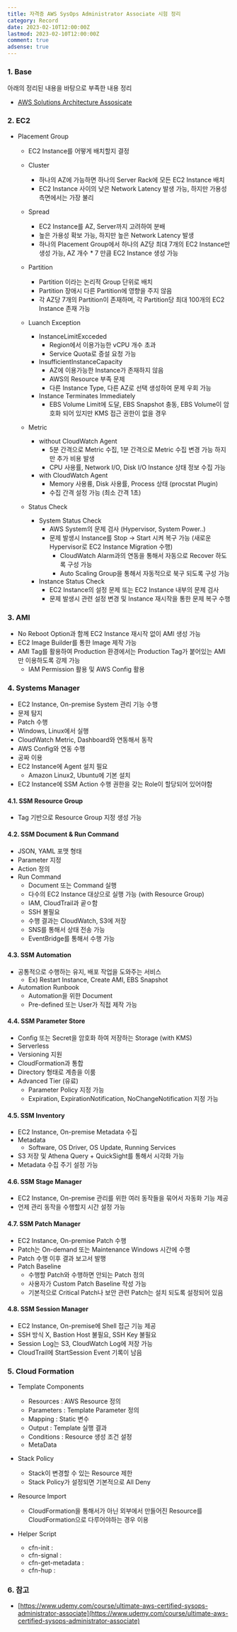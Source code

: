 ```yaml
---
title: 자격증 AWS SysOps Administrator Associate 시험 정리
category: Record
date: 2023-02-10T12:00:00Z
lastmod: 2023-02-10T12:00:00Z
comment: true
adsense: true
---
```


### 1. Base

아래의 정리된 내용을 바탕으로 부족한 내용 정리

* [AWS Solutions Architecture Assosicate](https://ssup2.github.io/record/%EC%9E%90%EA%B2%A9%EC%A6%9D_AWS_Solutions_Architect_Associate/)

### 2. EC2

* Placement Group
  * EC2 Instance를 어떻게 배치할지 결정
  * Cluster
    * 하나의 AZ에 가능하면 하나의 Server Rack에 모든 EC2 Instance 배치
    * EC2 Instance 사이의 낮은 Network Latency 발생 가능, 하지만 가용성 측면에서는 가장 불리
  * Spread
    * EC2 Instance를 AZ, Server까지 고려하여 분배
    * 높은 가용성 확보 가능, 하지만 높은 Network Latency 발생
    * 하나의 Placement Group에서 하나의 AZ당 최대 7개의 EC2 Instance만 생성 가능, AZ 개수 * 7 만큼 EC2 Instance 생성 가능
  * Partition
    * Partition 이라는 논리적 Group 단위로 배치
    * Partition 장애시 다른 Partition에 영향을 주지 않음
    * 각 AZ당 7개의 Partition이 존재하며, 각 Partition당 최대 100개의 EC2 Instance 존재 가능

  * Luanch Exception
    * InstanceLimitExcceded
      * Region에서 이용가능한 vCPU 개수 초과
      * Service Quota로 증설 요청 가능
    * InsufficientInstanceCapacity
      * AZ에 이용가능한 Instance가 존재하지 않음
      * AWS의 Resource 부족 문제
      * 다른 Instance Type, 다른 AZ로 선택 생성하여 문제 우회 가능
    * Instance Terminates Immediately
      * EBS Volume Limit에 도달, EBS Snapshot 충동, EBS Volume이 암호화 되어 있지만 KMS 접근 권한이 없을 경우

  * Metric
    * without CloudWatch Agent
      * 5분 간격으로 Metric 수집, 1분 간격으로 Metric 수집 변경 가능 하지만 추가 비용 발생
      * CPU 사용률, Network I/O, Disk I/O Instance 상태 정보 수집 가능
    * with CloudWatch Agent
      * Memory 사용륭, Disk 사용률, Process 상태 (procstat Plugin)
      * 수집 간격 설정 가능 (최소 간격 1초)

  * Status Check
    * System Status Check
      * AWS System의 문제 검사 (Hypervisor, System Power..)
      * 문제 발생시 Instance를 Stop -> Start 시켜 복구 가능 (새로운 Hypervisor로 EC2 Instance Migration 수행)
        * CloudWatch Alarm과의 연동을 통해서 자동으로 Recover 하도록 구성 가능
        * Auto Scaling Group을 통해서 자동적으로 북구 되도록 구성 가능
    * Instance Status Check
      * EC2 Instance의 설정 문제 또는 EC2 Instance 내부의 문제 검사
      * 문제 발생시 관련 설정 변경 및 Instance 재시작을 통한 문제 복구 수행

### 3. AMI

* No Reboot Option과 함께 EC2 Instance 재시작 없이 AMI 생성 가능
* EC2 Image Builder를 통한 Image 제작 가능
* AMI Tag를 활용하여 Production 환경에서는 Production Tag가 붙어있는 AMI만 이용하도록 강제 가능
  * IAM Permission 활용 및 AWS Config 활용

### 4. Systems Manager

* EC2 Instance, On-premise System 관리 기능 수행
* 문제 탐지
* Patch 수행
* Windows, Linux에서 실행
* CloudWatch Metric, Dashboard와 연동해서 동작
* AWS Config와 연동 수행
* 공짜 이용
* EC2 Instance에 Agent 설치 필요
  * Amazon Linux2, Ubuntu에 기본 설치
* EC2 Instance에 SSM Action 수행 권한을 갖는 Role이 할당되어 있어야함

#### 4.1. SSM Resource Group

* Tag 기반으로 Resource Group 지정 생성 가능

#### 4.2. SSM Document & Run Command

* JSON, YAML 포맷 형태
* Parameter 지정
* Action 정의
* Run Command
  * Document 또는 Command 실행
  * 다수의 EC2 Instance 대상으로 실행 가능 (with Resource Group)
  * IAM, CloudTrail과 곹ㅇ함
  * SSH 불필요
  * 수행 결과는 CloudWatch, S3에 저장
  * SNS를 통해서 상태 전송 가능
  * EventBridge를 통해서 수행 가능

#### 4.3. SSM Automation

* 공통적으로 수행하는 유지, 배포 작업을 도와주는 서비스
  * Ex) Restart Instance, Create AMI, EBS Snapshot
* Automation Runbook
  * Automation을 위한 Document
  * Pre-defined 또는 User가 직접 제작 가능

#### 4.4. SSM Parameter Store

* Config 또는 Secret을 암호화 하여 저장하는 Storage (with KMS)
* Serverless
* Versioning 지원
* CloudFormation과 통합
* Directory 형태로 계층을 이룸
* Advanced Tier (유료)
  * Parameter Policy 지정 가능
  * Expiration, ExpirationNotification, NoChangeNotification 지정 가능

#### 4.5. SSM Inventory

* EC2 Instance, On-premise Metadata 수집
* Metadata
  * Software, OS Driver, OS Update, Running Services
* S3 저장 및 Athena Query + QuickSight를 통해서 시각화 가능
* Metadata 수집 주기 설정 가능

#### 4.6. SSM Stage Manager

* EC2 Instance, On-premise 관리를 위한 여러 동작들을 묶어서 자동화 기능 제공
* 언제 관리 동작을 수행할지 시간 설정 가능

#### 4.7. SSM Patch Manager

* EC2 Instance, On-premise Patch 수행
* Patch는 On-demand 또는 Maintenance Windows 시간에 수행
* Patch 수행 이후 결과 보고서 발행
* Patch Baseline
  * 수행할 Patch와 수행하면 안되는 Patch 정의
  * 사용자가 Custom Patch Baseline 작성 가능
  * 기본적으로 Critical Patch나 보안 관련 Patch는 설치 되도록 설정되어 있음

#### 4.8. SSM Session Manager

* EC2 Instance, On-premise에 Shell 접근 기능 제공
* SSH 방식 X, Bastion Host 불필요, SSH Key 불필요
* Session Log는 S3, CloudWatch Log에 저장 가능
* CloudTrail에 StartSession Event 기록이 남음

### 5. Cloud Formation

* Template Components
  * Resources : AWS Resource 정의
  * Parameters : Template Parameter 정의
  * Mapping : Static 변수
  * Output : Template 실행 결과
  * Conditions : Resource 생성 조건 설정
  * MetaData

* Stack Policy
  * Stack이 변경할 수 있는 Resource 제한
  * Stack Policy가 설정되면 기본적으로 All Deny

* Resource Import
  * CloudFormation을 통해서가 아닌 외부에서 만들어진 Resource를 CloudFormation으로 다루어야하는 경우 이용

* Helper Script
  * cfn-init : 
  * cfn-signal : 
  * cfn-get-metadata :
  * cfn-hup :

### 6. 참고

* [https://www.udemy.com/course/ultimate-aws-certified-sysops-administrator-associate](https://www.udemy.com/course/ultimate-aws-certified-sysops-administrator-associate)

